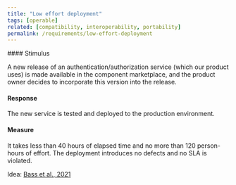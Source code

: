 ```yaml
---
title: "Low effort deployment"
tags: [operable]
related: [compatibility, interoperability, portability]
permalink: /requirements/low-effort-deployment
---
```


<div class="quality-requirement" markdown="1">
#### Stimulus


A new release of an authentication/authorization service (which our product uses) is made available in the component marketplace, and the product owner decides to incorporate this version into the release. 

#### Response

The new service is tested and deployed to the production environment. 


#### Measure
It takes less than 40 hours of elapsed time and no more than 120 person-hours of effort. 
The deployment introduces no defects and no SLA is violated.

Idea: [Bass et al., 2021](/references/#bass2021software)

</div><br>


